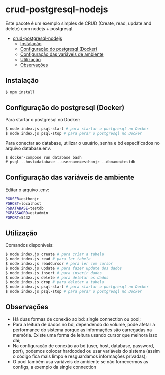 # crud-postgresql-nodejs

Este pacote é um exemplo simples de CRUD (Create, read, update and delete) com nodejs + postgresql.

- [crud-postgresql-nodejs](#crud-postgresql-nodejs)
  - [Instalação](#instalação)
  - [Configuração do postgresql (Docker)](#configuração-do-postgresql-docker)
  - [Configuração das variáveis de ambiente](#configuração-das-variáveis-de-ambiente)
  - [Utilização](#utilização)
  - [Observações](#observações)

## Instalação
```bash
$ npm install
```

## Configuração do postgresql (Docker)
Para startar o postgresql no Docker:
```bash
$ node index.js psql-start # para startar o postgresql no Docker
$ node index.js psql-stop # para parar o postgresql no Docker
```
Para conectar ao database, utilizar o usuário, senha e bd especificados no arquivo database.env.
```
$ docker-compose run database bash
# psql --host=database --username=esthonjr --dbname=testdb
```

## Configuração das variáveis de ambiente
Editar o arquivo .env:
```bash
PGUSER=esthonjr
PGHOST=localhost
PGDATABASE=testdb
PGPASSWORD=estadmin
PGPORT=5432
```

## Utilização

Comandos disponíveis:

```bash
$ node index.js create # para criar a tabela
$ node index.js read # para ler tabela
$ node index.js readCursor # para ler com cursor
$ node index.js update # para fazer update dos dados
$ node index.js insert # para inserir dados
$ node index.js delete # para deletar os dados
$ node index.js drop # para deletar a tabela
$ node index.js psql-start # para startar o postgresql no Docker
$ node index.js psql-stop # para parar o postgresql no Docker
```

## Observações

- Há duas formas de conexão ao bd: single connection ou pool; 
- Para a leitura de dados no bd, dependendo do volume, pode afetar a performance do sistema porque as informações são carregadas na memória. Existe uma forma de leitura usando cursor que melhora isso daí;
- Na configuração de conexão ao bd (user, host, database, password, port), podemos colocar hardcoded ou usar variáveis do sistema (assim o código fica mais limpo e resguardamos informações privadas);
- O pool também usa variáveis de ambiente se não fornecermos as configs, a exemplo da single connection
